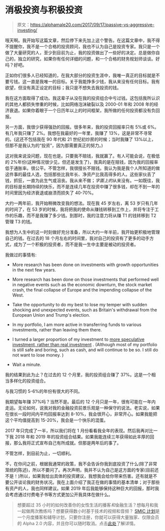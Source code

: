 # 消极投资与积极投资

> 原文：<https://alphamale20.com/2017/09/17/passive-vs-aggressive-investing/>

哦天啊。我开始写这篇文章，然后停下来先加上这个警告。在这篇文章中，我不得不提醒你，我不是一个合格的投资顾问，我也不认为自己是投资专家。我只是一个做了大量研究的人，至少到目前为止，我的投资做出了一些好的决定。总是做你自己的，独立的研究，如果你有任何详细的问题，和一个合格的财务规划师谈谈。好吗？好吧。

正如你们很多人已经知道的，在我大部分的投资生涯中，我唯一真正的目标就是不要亏钱。这一直是我唯一的目标。关于我能挣多少钱，我从来没有任何目标。我有欲望，但没有真正设定的目标；我只是不想失去我投资的钱。

我在这方面取得了成功。我这辈子从没在我的投资组合中亏过钱。这包括我所认识的其他人都损失惨重的时候，比如网络泡沫破裂以及 2000-01 年和 2008 年的经济衰退。如果你着眼于一个日历年以上的时间框架，我所做的任何投资都没有负回报。

另一方面，我很少获得强劲的回报。很多年来，我的投资回报率只有 5%或 6%。有几年我只赚了 2%。我想在我最好的一年里，我赚了 13%，这是非常不寻常的。(这还不包括我在 90 年代和 21 世纪初炒房的时候；当时我赚了 13%以上，但那不是我认为的“投资”，因为那需要真正的努力。)

这对我来说没问题，现在也是。只要我不赔钱，我就赢了。有人可能会说，在极低的 2%年份(这种情况很少见，但还是发生了)，我真的是在赔钱，因为我的回报率低于通胀率。很公平。不管怎样，我很擅长不赔钱。我认为我是我个人所知道的做这件事的最佳人选，包括那些比我年长、净资产比我高得多的人。这些家伙丢了钱，抓狂，一直为此生气或沮丧。我从来不做；*字面上的*从来没有。一如既往，我的目标是长期持续的快乐，而不是连续几年在投资中赚了很多钱，却在不到一年的时间里因为经济衰退或崩溃而损失了 40-70%。

大约一两年前，我开始稍微改变我的想法。现在我 45 岁左右，离 53 岁只有几年的时间了，在 53 岁的时候，我将把我的使命从赚钱转移到工作上，并将专注于工作的乐趣，而不是我赚了多少钱。到那时，我的注意力将从赚 T1 的钱转移到 T2 管理 T3 的钱。

我想为人生中的这一时刻做好充分准备，所以大约一年半前，我开始更积极地管理自己的钱。在过去的 18 个月左右的时间里，我对自己的投资有了更多的动手方式，成为了一个积极的投资者，而不是我一生中主要是被动的投资者。

我做过的事情有:

*   More research has been done on investments with growth opportunities in the next few years.

*   More research has been done on those investments that performed well in negative events such as the economic downturn, the stock market crash, the final collapse of Europe and the impending collapse of the West.

*   Take the opportunity to do my best to lose my temper with sudden shocking and unexpected events, such as Britain's withdrawal from the European Union and Trump's election.

*   In my portfolio, I am more active in transferring funds to various investments, rather than leaving them there.

*   I turned a larger proportion of my investment to [more speculative investment, rather than real investment](https://calebjonesblog.com/speculating-vs-investing/) . (Although most of my portfolio is still safe and boring, such as cash, and will continue to be so. I still do not want to lose money. )

*   Wait a minute.

我的结果到此为止？在过去的 12 个月里，我的投资组合赚了 37%。这是一个相当多样化的投资组合。

与我习惯的 5-6%的年份有很大的不同。

我期望每年赚 37%吗？当然不是。最后的 12 个月只是一年，很有可能在一年内走运。无论如何，说我对我的金融投资前景乐观是一种保守的说法。老实说，如果在很长一段时间内平均回报率达到 8-10%，我会很开心，非常开心。如果我能把这个平均值提高到 15-20%，我会是一个快乐的混蛋。

2017 年只完成了一半，所以我们将在 1 月份看看我全年的表现。然后我再对比一下我 2018 年和 2019 年的投资组合结果。如果我能连续三年获得如此丰厚的回报，那么我将正式宣布自己有所成就。但那是两年后的事了。

不管怎样，到目前为止，一切顺利。

不，在你问之前，根据我通常的政策，我不会告诉你我到底投资了什么(除了非常笼统的陈述)，所以不要问了。再次声明，我并不认为自己是这方面的专家(目前还不是！)所以，如果我给出具体的投资建议，我想我会给你带来伤害。还有就是不要公开谈论我的财务状况。我在上面介绍了我正在做的事情的基本清单；对于那些有资产的人，我也同样建议。如果 2019 年后我能够保持这种巨大的回报，那时我会考虑通过付费电子书等方式更加公开我具体在做什么。

> 想要超过 35 小时的如何改善你的女性生活的播客*和*金融生活？想每月和我一起做两次教练吗？想要获得数小时基于技术的视频和音频？ [SMIC 计划](https://alphamale20.kartra.com/page/vIL17)是一个月度播客和辅导计划，只要你注册，你就可以获得大量独家、仅限会员的 Alpha 2.0 内容，并且你可以随时取消。点击[此处](https://alphamale20.kartra.com/page/vIL17)了解详情。
> 
> 